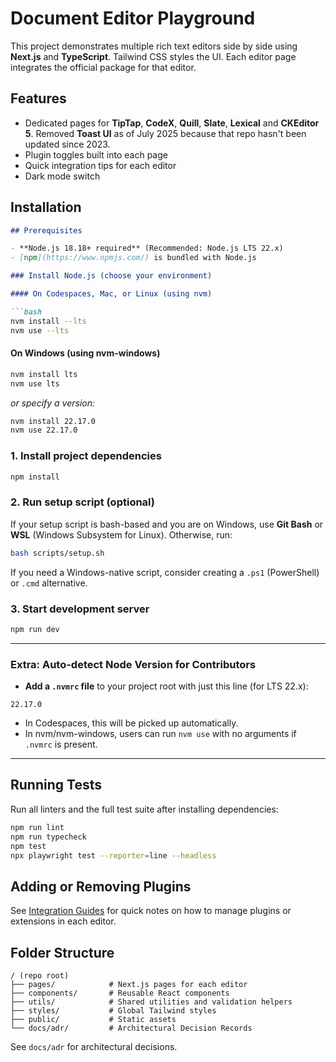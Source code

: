 # Document Editor Playground

This project demonstrates multiple rich text editors side by side using **Next.js** and **TypeScript**. Tailwind CSS styles the UI. Each editor page integrates the official package for that editor.

## Features

- Dedicated pages for **TipTap**, **CodeX**, **Quill**, **Slate**, **Lexical** and **CKEditor 5**. Removed **Toast UI** as of July 2025 because that repo hasn't been updated since 2023.
- Plugin toggles built into each page
- Quick integration tips for each editor
- Dark mode switch

## Installation

````markdown
## Prerequisites

- **Node.js 18.18+ required** (Recommended: Node.js LTS 22.x)
- [npm](https://www.npmjs.com/) is bundled with Node.js

### Install Node.js (choose your environment)

#### On Codespaces, Mac, or Linux (using nvm)

```bash
nvm install --lts
nvm use --lts
````

#### On Windows (using nvm-windows)

```cmd
nvm install lts
nvm use lts
```

*or specify a version:*

```cmd
nvm install 22.17.0
nvm use 22.17.0
```

### 1. Install project dependencies

```bash
npm install
```

### 2. Run setup script (optional)

If your setup script is bash-based and you are on Windows, use **Git Bash** or **WSL** (Windows Subsystem for Linux).
Otherwise, run:

```bash
bash scripts/setup.sh
```

If you need a Windows-native script, consider creating a `.ps1` (PowerShell) or `.cmd` alternative.

### 3. Start development server

```bash
npm run dev
```

---

### **Extra: Auto-detect Node Version for Contributors**

- **Add a `.nvmrc` file** to your project root with just this line (for LTS 22.x):

```
22.17.0
```

- In Codespaces, this will be picked up automatically.
- In nvm/nvm-windows, users can run `nvm use` with no arguments if `.nvmrc` is present.

---

## Running Tests

Run all linters and the full test suite after installing dependencies:

```bash
npm run lint
npm run typecheck
npm test
npx playwright test --reporter=line --headless
```

## Adding or Removing Plugins

See [Integration Guides](docs/integration-guides.md) for quick notes on how to manage plugins or extensions in each editor.

## Folder Structure

```
/ (repo root)
├── pages/            # Next.js pages for each editor
├── components/       # Reusable React components
├── utils/            # Shared utilities and validation helpers
├── styles/           # Global Tailwind styles
├── public/           # Static assets
└── docs/adr/         # Architectural Decision Records
```

See `docs/adr` for architectural decisions.
